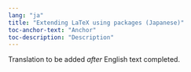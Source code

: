 ```yaml
---
lang: "ja"
title: "Extending LaTeX using packages (Japanese)"
toc-anchor-text: "Anchor"
toc-description: "Description"
---
```

Translation to be added _after_ English text completed.
